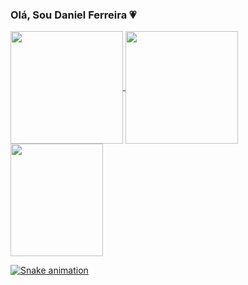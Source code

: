 ### Olá, Sou Daniel Ferreira 💗 
<div>
  <a href="https://github.com/ Negodoido">
  <img height="180em" align="center" src="https://github-readme-stats.vercel.app/api?username=Negoddoidoshow_icons=true&theme=react&include_all_commits=true&count_private=true"/>
  <img height="180em"  align="center" src="https://github-readme-stats.vercel.app/api/top-langs/?username=Negodoido&layout=compact&langs_count=7&theme=react" />

  <img align="center" width="148" height="180" src="https://media1.tenor.com/images/68e8337fb4eb7e40645d832c64762a8b/tenor.gif?itemid=19443613">
    
   </div>
  
   ![Snake animation](https://github.com/Negodoido/Negodoido/blob/output/github-contribution-grid-snake.svg)

